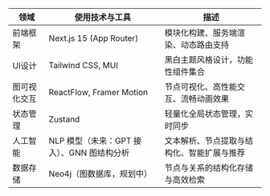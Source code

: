 | 领域         | 使用技术与工具                             | 描述                                       |
| ------------ | ------------------------------------------ | ------------------------------------------ |
| 前端框架     | Next.js 15 (App Router)                    | 模块化构建、服务端渲染、动态路由支持       |
| UI设计       | Tailwind CSS, MUI                          | 黑白主题风格设计，功能性组件集合           |
| 图可视化交互 | ReactFlow, Framer Motion                   | 节点可视化、高性能交互、流畅动画效果       |
| 状态管理     | Zustand                                    | 轻量化全局状态管理，实时同步               |
| 人工智能     | NLP 模型（未来：GPT 接入）、GNN 图结构分析 | 文本解析、节点提取与结构化、智能扩展与推荐 |
| 数据存储     | Neo4j（图数据库，规划中）                  | 节点与关系的结构化存储与高效检索           |

